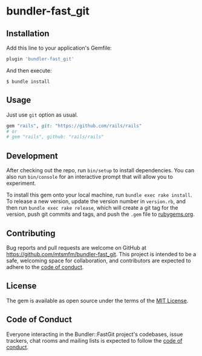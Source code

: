 # bundler-fast_git

## Installation

Add this line to your application's Gemfile:

```ruby
plugin 'bundler-fast_git'
```

And then execute:

    $ bundle install

## Usage

Just use `git` option as usual.

```ruby
gem "rails", git: "https://github.com/rails/rails"
# or
# gem "rails", github: "rails/rails"
```

## Development

After checking out the repo, run `bin/setup` to install dependencies. You can also run `bin/console` for an interactive prompt that will allow you to experiment.

To install this gem onto your local machine, run `bundle exec rake install`. To release a new version, update the version number in `version.rb`, and then run `bundle exec rake release`, which will create a git tag for the version, push git commits and tags, and push the `.gem` file to [rubygems.org](https://rubygems.org).

## Contributing

Bug reports and pull requests are welcome on GitHub at https://github.com/mtsmfm/bundler-fast_git. This project is intended to be a safe, welcoming space for collaboration, and contributors are expected to adhere to the [code of conduct](https://github.com/mtsmfm/bundler-fast_git/blob/master/CODE_OF_CONDUCT.md).


## License

The gem is available as open source under the terms of the [MIT License](https://opensource.org/licenses/MIT).

## Code of Conduct

Everyone interacting in the Bundler::FastGit project's codebases, issue trackers, chat rooms and mailing lists is expected to follow the [code of conduct](https://github.com/mtsmfm/bundler-fast_git/blob/master/CODE_OF_CONDUCT.md).
